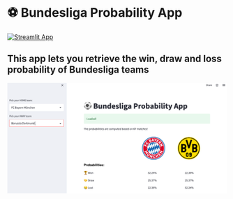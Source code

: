 # ⚽️ Bundesliga Probability App

[![Streamlit App](https://static.streamlit.io/badges/streamlit_badge_black_white.svg)](https://greengamma-bundesliga-app-vfd2ld.streamlit.app/)


## This app lets you retrieve the win, draw and loss probability of Bundesliga teams

![](app.png)
